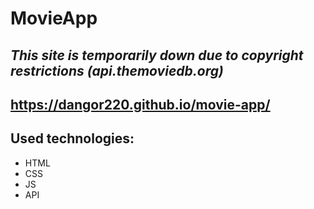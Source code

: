 # MovieApp

## ***This site is temporarily down due to copyright restrictions (api.themoviedb.org)***

## https://dangor220.github.io/movie-app/

## Used technologies:
* HTML
* CSS
* JS
* API
